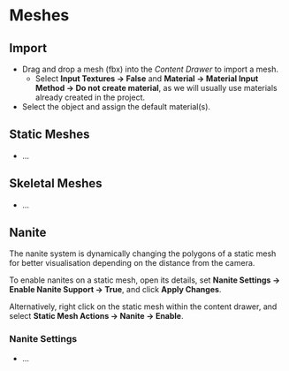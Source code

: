 # Meshes

## Import

- Drag and drop a mesh (fbx) into the _Content Drawer_ to import a mesh.
  - Select **Input Textures -> False** and **Material -> Material Input Method -> Do not create material**, as we will usually use materials already created in the project.
- Select the object and assign the default material(s).

## Static Meshes

- ...

## Skeletal Meshes

- ...

## Nanite

The nanite system is dynamically changing the polygons of a static mesh for better visualisation depending on the distance from the camera.

To enable nanites on a static mesh, open its details, set **Nanite Settings -> Enable Nanite Support -> True**, and click **Apply Changes**.

Alternatively, right click on the static mesh within the content drawer, and select **Static Mesh Actions -> Nanite -> Enable**.

### Nanite Settings

- ...
